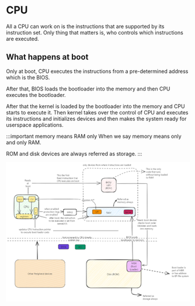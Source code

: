# CPU

All a CPU can work on is the instructions that are supported by its instruction set.
Only thing that matters is, who controls which instructions are executed.

## What happens at boot

Only at boot, CPU executes the instructions from a pre-determined address which is the BIOS.

After that, BIOS loads the bootloader into the memory and then CPU executes the bootloader.

After that the kernel is loaded by the bootloader into the memory and CPU starts to execute it.
Then kernel takes over the control of CPU and executes its instructions and initializes devices and
then makes the system ready for userspace applications.

:::important memory means RAM only
When we say memory means only and only RAM.

ROM and disk devices are always referred as storage.
:::

![boot process](../../static/img/cpu-bootload-process.excalidraw.png)

